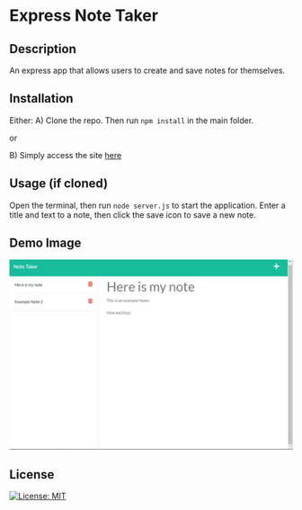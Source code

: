 # Express Note Taker
  
  ## Description
  An express app that allows users to create and save notes for themselves.

  ## Installation
  Either:
  A) Clone the repo. Then run `npm install` in the main folder.

  or

  B) Simply access the site [here](ae-express-note-taker.herokuapp.com)

  ## Usage (if cloned)
  Open the terminal, then run `node server.js` to start the application. Enter a title and text to a note, then click the save icon to save a new note.

  ## Demo Image
  ![What the site looks like at ae-express-note-taker.herokuapp.com](./public/assets/heroku-pic.png)

  ## License 
  [![License: MIT](https://img.shields.io/badge/License-MIT-yellow.svg)](https://opensource.org/licenses/MIT)

